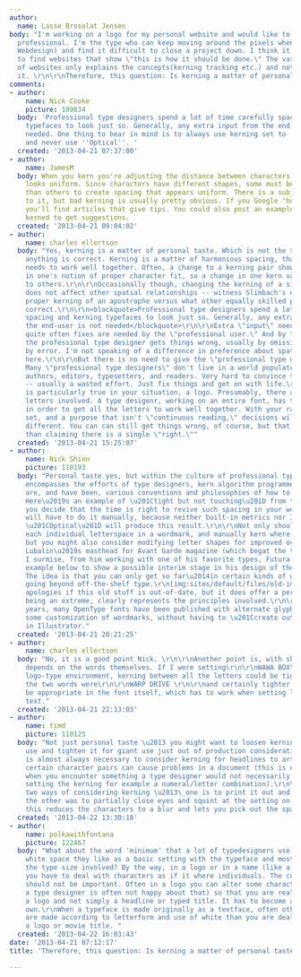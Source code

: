 ```yaml
---
author:
  name: Lasse Brosolat Jensen
body: "I'm working on a logo for my personal website and would like to have it appear
  professional. I'm the type who can keep moving around the pixels when I design (eg.
  Webdesign) and find it difficult to close a project down. I think it's difficult
  to find websites that show \"this is how it should be done.\" The vast majority
  of websites only explains the concepts(kerning tracking etc.) and not how you do
  it. \r\n\r\nTherefore, this question: Is kerning a matter of personal taste?\r\n\r\n"
comments:
- author:
    name: Nick Cooke
    picture: 109834
  body: 'Professional type designers spend a lot of time carefully spacing and kerning
    typefaces to look just so. Generally, any extra input from the end-user is not
    needed. One thing to bear in mind is to always use kerning set to ''Metrics''
    and never use ''Optical''. '
  created: '2013-04-21 07:37:00'
- author:
    name: JamesM
  body: When you kern you're adjusting the distance between characters so the spacing
    looks uniform. Since characters have different shapes, some must be closer together
    than others to create spacing that appears uniform. There is a subjective element
    to it, but bad kerning is usually pretty obvious. If you Google "how to kern"
    you'll find articles that give tips. You could also post an example of type you've
    kerned to get suggestions.
  created: '2013-04-21 09:04:02'
- author:
    name: charles ellertson
  body: "Yes, kerning is a matter of personal taste. Which is not the same as saying
    anything is correct. Kerning is a matter of harmonious spacing, that is, everything
    needs to work well together. Often, a change to a kerning pair shows a difference
    in one's notion of proper character fit, so a change in one kern value will lead
    to others.\r\n\r\nOccasionally though, changing the kerning of a single glyph
    does not affect other spatial relationships -- witness Slimbach's notion of the
    proper kerning of an apostrophe versus what other equally skilled people deem
    correct.\r\n\r\n<blockquote>Professional type designers spend a lot of time carefully
    spacing and kerning typefaces to look just so. Generally, any extra input from
    the end-user is not needed</blockquote>\r\n\r\nExtra \"input\" needed? No, but
    quite often fixes are needed by the \"professional user.\" And by that I mean
    the professional type designer gets things wrong, usually by omission, occasionally
    by error. I'm not speaking of a difference in preference about spatial relationships
    here.\r\n\r\nBut there is no need to give the \"professional type designer\" input.
    Many \"professional type designers\" don't live in a world populated by sentient
    authors, editors, typesetters, and readers. Very hard to convince them otherwise
    -- usually a wasted effort. Just fix things and get on with life.\r\n\r\nEdit:\r\n\r\nThis
    is particularly true in your situation, a logo. Presumably, there aren't many
    letters involved. A type desigenr, working on an entire font, has to make compromises
    in order to get all the letters to work well together. With your rather limited
    set, and a purpose that isn't \"continuous reading,\" decisions will likely be
    different. You can can still get things wrong, of course, but that's different
    than claiming there is a single \"right.\""
  created: '2013-04-21 15:25:07'
- author:
    name: Nick Shinn
    picture: 110193
  body: "Personal taste yes, but within the culture of professional typography\u2014which
    encompasses the efforts of type designers, kern algorithm programmers and typographers.\r\n\r\nThere
    are, and have been, various conventions and philosophies of how to space letters.
    Here\u2019s an example of \u201Ctight but not touching\u201D from the 1960s:\r\n[img:sites/default/files/old-images/Pepsi_1968_3905.png]\r\nIf
    you decide that the time is right to revive such spacing in your wordmark, you
    will have to do it manually, because neither built-in metrics nor InDesign\u2019s
    \u201COptical\u201D will produce this result.\r\n\r\nNot only should you consider
    each individual letterspace in a wordmark, and manually kern where you see \uFB01t,
    but you might also consider modifying letter shapes for improved overall color.\r\n\r\nHerb
    Lubalin\u2019s masthead for Avant Garde magazine (which begat the typeface) originated,
    I surmise, from him working with one of his favorite types, Futura. I made the
    example below to show a possible interim stage in his design of the masthead.
    The idea is that you can only get so far\u2014in certain kinds of wordmark\u2014without
    going beyond off-the-shelf type.\r\n[img:sites/default/files/old-images/AGs_4209.png]\r\nMy
    apologies if this old stuff is out-of-date, but it does offer a perspective and,
    being an extreme, clearly represents the principles involved.\r\n\r\nIn recent
    years, many OpenType fonts have been published with alternate glyphs, which enables
    some customization of wordmarks, without having to \u201Ccreate outlines\u201D
    in Illustrator."
  created: '2013-04-21 20:21:25'
- author:
    name: charles ellertson
  body: "No, it is a good point Nick. \r\n\r\nAnother point is, with short copy, it
    depends on the words themselves. If I were setting\r\n\r\nWAWA BOX\r\n\r\nin a
    logo-type environment, kerning between all the letters could be tighter than if
    the two words were\r\n\r\nWARP DRIVE \r\n\r\nand certainly tighter than would
    be appropriate in the font itself, which has to work when setting long runs of
    text."
  created: '2013-04-21 22:13:03'
- author:
    name: timd
    picture: 110125
  body: "Not just personal taste \u2013 you might want to loosen kerning for a tiny
    use and tighten it for giant use just out of production considerations.\r\n\r\nIt
    is almost always necessary to consider kerning for headlines to articles too and
    certain character pairs can cause problems in a document (this is especially true
    when you encounter something a type designer would not necessarily consider when
    setting the kerning for example a numeral/letter combination).\r\n\r\nI was shown
    two ways of considering kerning \u2013\_one is to print it out and turn it round;
    the other was to partially close eyes and squint at the setting on screen \u2013
    this reduces the characters to a blur and lets you pick out the space in between.\r\n\r\nTim"
  created: '2013-04-22 13:30:18'
- author:
    name: polkawithfontana
    picture: 122467
  body: "What about the word 'minimum' that a lot of typedesigners use to set the
    white space they like as a basic setting with the typeface and most important
    the type size involved? By the way, in a logo or in a name (like a movie title)
    you have to deal with characters as if it where individuals. The concept 'typeface'
    should not be important. Often in a logo you can alter some characters (although
    a type designer is often not happy about that) so that you are really creating
    a logo and not simply a headline or typed title. It has to become a form of its
    own.\r\nWhen a typeface is made originally as a textface, often other choices
    are made according to letterform and use of white than you are dealing with in
    a logo or movie title. "
  created: '2013-04-22 16:03:43'
date: '2013-04-21 07:12:17'
title: 'Therefore, this question: Is kerning a matter of personal taste?'

---
```

